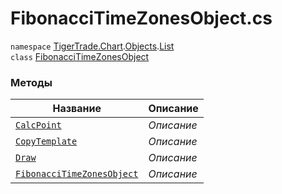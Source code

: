 
# FibonacciTimeZonesObject.cs
`namespace` [TigerTrade.Chart](../../../../../TigerTrade.Chart.md).[Objects](../../../../../TigerTrade.Chart/Objects.md).[List](../../../../../TigerTrade.Chart/Objects/List.md)  
    `class` [FibonacciTimeZonesObject](../../FibonacciTimeZonesObject.cs.md)

### Методы
| Название | Описание |
| --- | --- |
| [`CalcPoint`](./Методы/CalcPoint.md) | *Описание* |
| [`CopyTemplate`](./Методы/CopyTemplate.md) | *Описание* |
| [`Draw`](./Методы/Draw.md) | *Описание* |
| [`FibonacciTimeZonesObject`](./Методы/FibonacciTimeZonesObject.md) | *Описание* |
